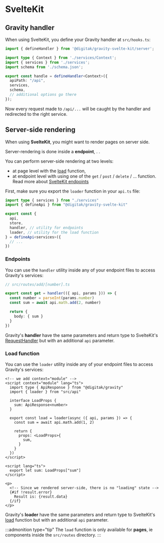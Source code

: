 # SvelteKit

## Gravity handler

When using SvelteKit, you define your Gravity handler at `src/hooks.ts`:

```typescript
import { defineHandler } from '@digitak/gravity-svelte-kit/server';

import type { Context } from './services/Context';
import { services } from './services';
import schema from './schema.json';

export const handle = defineHandler<Context>({
  apiPath: "/api",
  services,
  schema,
  // additional options go there
});
```

Now every request made to `/api/...` will be caught by the handler and redirected to the right service.


## Server-side rendering

When using **SvelteKit**, you might want to render pages on server side.

Server-rendering is done inside a **endpoint**, . .

You can perform server-side rendering at two levels:

- at page level with the [load](https://kit.svelte.dev/docs/loading) function,
- at endpoint level with using one of the `get` / `post` / `delete` / ... function. Read more about [SvelteKit endpoints](https://kit.svelte.dev/docs/routing#endpoints)

First, make sure you export the `loader` function in your `api.ts` file:

```typescript
import type { services } from "./services"
import { defineApi } from "@digitak/gravity-svelte-kit"

export const {
  api,
  store,
  handler, // utility for endpoints
  loader, // utility for the load function
} = defineApi<services>({
  // ...
})
```

### Endpoints

You can use the `handler` utility inside any of your endpoint files to access Gravity's services:

```ts
// src/routes/add/[number].ts

export const get = handler(({ api, params })) => {
  const number = parseInt(params.number)
  const sum = await api.math.add(2, number)

  return {
    body: { sum }
  }
})
```

Gravity's **handler** have the same parameters and return type to SvelteKit's [RequestHandler](https://kit.svelte.dev/docs/types#sveltejs-kit-requesthandler) but with an additional `api` parameter.

### Load function

You can use the `loader` utility inside any of your endpoint files to access Gravity's services:


```svelte
<!-- we add context="module" -->
<script context="module" lang="ts">
  import type { ApiResponse } from "@digitak/gravity"
  import { loader } from "src/api"

  interface LoadProps {
    sum: ApiResponse<number>
  }

  export const load = loader(async ({ api, params }) => {
    const sum = await api.math.add(1, 2)
    
    return {
      props: <LoadProps>{
        sum,
      }
    }
  })
</script>

<script lang="ts">
  export let sum: LoadProps["sum"]
</script>

<p>
  <!-- Since we rendered server-side, there is no "loading" state -->
  {#if !result.error}
    Result is: {result.data}
  {/if}
</p>
```

Gravity's **loader** have the same parameters and return type to SvelteKit's [load](https://kit.svelte.dev/docs/loading) function but with an additional `api` parameter.


:::admonition type="tip"
The `load` function is only available for **pages**, ie components inside the `src/routes` directory.
:::
